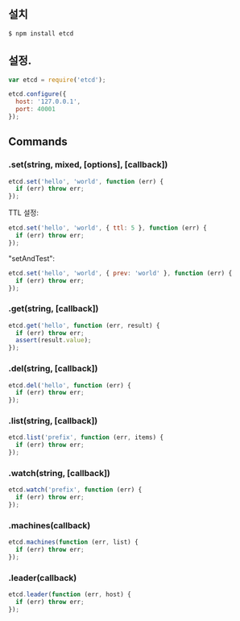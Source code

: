 
## 설치

```sh
$ npm install etcd
```

## 설정.

```js
var etcd = require('etcd');

etcd.configure({
  host: '127.0.0.1',
  port: 40001
});
```
## Commands

### .set(string, mixed, [options], [callback])

```js
etcd.set('hello', 'world', function (err) {
  if (err) throw err;
});
```

TTL 설정:

```js
etcd.set('hello', 'world', { ttl: 5 }, function (err) {
  if (err) throw err;
});
```

"setAndTest":

```js
etcd.set('hello', 'world', { prev: 'world' }, function (err) {
  if (err) throw err;
});
```

### .get(string, [callback])

```js
etcd.get('hello', function (err, result) {
  if (err) throw err;
  assert(result.value);
});
```

### .del(string, [callback])

```js
etcd.del('hello', function (err) {
  if (err) throw err;
});
```

### .list(string, [callback])

```js
etcd.list('prefix', function (err, items) {
  if (err) throw err;
});
```

### .watch(string, [callback])

```js
etcd.watch('prefix', function (err) {
  if (err) throw err;
});
```

### .machines(callback)

```js
etcd.machines(function (err, list) {
  if (err) throw err;
});
```

### .leader(callback)

```js
etcd.leader(function (err, host) {
  if (err) throw err;
});
```
